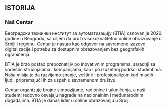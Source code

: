 <h2>ISTORIJA</h2>
<h3>Naš Centar</h3>
<p>Београдски технички институт за аутоматизацију (BTIA) osnovan je 2020. godine u Beogradu, sa ciljem da pruži visokokvalitetno online obrazovanje u Srbiji i regionu. Centar je nastao kao odgovor na savremene izazove digitalizacije i potrebu za dostupnim obrazovanjem bez geografskih ograničenja.</p>
<p>BTIA je brzo postao prepoznatljiv po inovativnim programima, saradnji sa vodećim stručnjacima i kompanijama, kao i po izuzetnoj podršci studentima. Naša misija je da razvijamo znanje, veštine i profesionalizam kod mladih ljudi, pripremajući ih za uspeh u savremenom društvu.</p>
<p>Centar organizuje brojne simpozijume, radionice i takmičenja, a naši studenti redovno osvajaju nagrade na nacionalnim i međunarodnim događajima. BTIA je danas lider u online obrazovanju u Srbiji.</p>